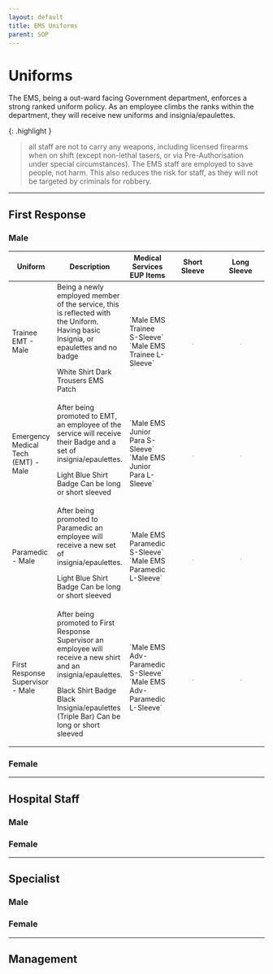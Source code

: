 ```yaml
---
layout: default
title: EMS Uniforms
parent: SOP
---
```


# Uniforms

The EMS, being a out-ward facing Government department, enforces a strong ranked uniform policy. As an employee climbs the ranks within the department, they will receive new uniforms and insignia/epaulettes. 

{: .highlight }
> all staff are not to carry any weapons, including licensed firearms when on shift (except non-lethal tasers, or via Pre-Authorisation under special circumstances). The EMS staff are employed to save people, not harm. This also reduces the risk for staff, as they will not be targeted by criminals for robbery.

---

## First Response

### Male

<table>
<tr><th>
Uniform
</th><th>
Description
</th><th>
Medical Services EUP Items
</th><th>
Short Sleeve
</th><th>
Long Sleeve
</th></tr>
<tbody>
<tr><td>
Trainee EMT - Male
</td><td>
Being a newly employed member of the service, this is reflected with the Uniform. Having basic Insignia, or epaulettes and no badge

White Shirt
Dark Trousers
EMS Patch
</td><td>
`Male EMS Trainee S-Sleeve`
`Male EMS Trainee L-Sleeve`
</td><td>
<figure class="image"> <img src="https://raw.githubusercontent.com/DJ-Ben-DJB/PRD-LRP-EMS-DOCS/main/assets/images/uniforms/temsshortmale.jpg"></figure>
</td><td>
<figure class="image"> <img src="https://raw.githubusercontent.com/DJ-Ben-DJB/PRD-LRP-EMS-DOCS/main/assets/images/uniforms/temslongmale.jpg"></figure>
</td></tr>
<tr><td>
Emergency Medical Tech (EMT) - Male
</td><td>
After being promoted to EMT, an employee of the service will receive their Badge and a set of insignia/epaulettes.

Light Blue Shirt
Badge
Can be long or short sleeved
</td><td>
`Male EMS Junior Para S-Sleeve`
`Male EMS Junior Para L-Sleeve`
</td><td>
<figure class="image"> <img src="https://raw.githubusercontent.com/DJ-Ben-DJB/PRD-LRP-EMS-DOCS/main/assets/images/uniforms/emtemsshortmale.jpg"></figure>
</td><td>
<figure class="image"> <img src="https://raw.githubusercontent.com/DJ-Ben-DJB/PRD-LRP-EMS-DOCS/main/assets/images/uniforms/emtemslongmale.jpg"></figure>
</td></tr>
<tr><td>
Paramedic - Male
</td><td>
After being promoted to Paramedic an employee will receive a new set of insignia/epaulettes.

Light Blue Shirt
Badge
Can be long or short sleeved
</td><td>
`Male EMS Paramedic S-Sleeve`
`Male EMS Paramedic L-Sleeve`
</td><td>
<figure class="image"> <img src="https://raw.githubusercontent.com/DJ-Ben-DJB/PRD-LRP-EMS-DOCS/main/assets/images/uniforms/emtemsshortmale.jpg"></figure>
</td><td>
<figure class="image"> <img src="https://raw.githubusercontent.com/DJ-Ben-DJB/PRD-LRP-EMS-DOCS/main/assets/images/uniforms/emtemslongmale.jpg"></figure>
</td></tr>
<tr><td>
First Response Supervisor - Male
</td><td>
After being promoted to First Response Supervisor an employee will receive a new shirt and an insignia/epaulettes. 

Black Shirt
Badge
Black Insignia/epaulettes (Triple Bar) 
Can be long or short sleeved
</td><td>
`Male EMS Adv-Paramedic S-Sleeve`
`Male EMS Adv-Paramedic L-Sleeve`
</td><td>
<figure class="image"> <img src="https://raw.githubusercontent.com/DJ-Ben-DJB/PRD-LRP-EMS-DOCS/main/assets/images/uniforms/supemsshortmale.jpg"></figure>
</td><td>
<figure class="image"> <img src="https://raw.githubusercontent.com/DJ-Ben-DJB/PRD-LRP-EMS-DOCS/main/assets/images/uniforms/supemslongmale.jpg"></figure>
</td></tr>
</tbody>
</table>

### Female

---

## Hospital Staff

### Male

### Female

--- 

## Specialist

### Male

### Female

---

## Management


